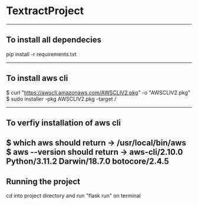 # TextractProject
---------------------------------------
To install all dependecies
---------------------------------------

pip install -r requirements.txt

---------------------------------------
To install aws cli
---------------------------------------

$ curl "https://awscli.amazonaws.com/AWSCLIV2.pkg" -o "AWSCLIV2.pkg"
$ sudo installer -pkg AWSCLIV2.pkg -target /

---------------------------------------
To verfiy installation of aws cli
---------------------------------------

$ which aws
  should return -> /usr/local/bin/aws 
$ aws --version
  should return -> aws-cli/2.10.0 Python/3.11.2 Darwin/18.7.0 botocore/2.4.5
---------------------------------------
Running the project
---------------------------------------

cd into project directory and run "flask run" on terminal

